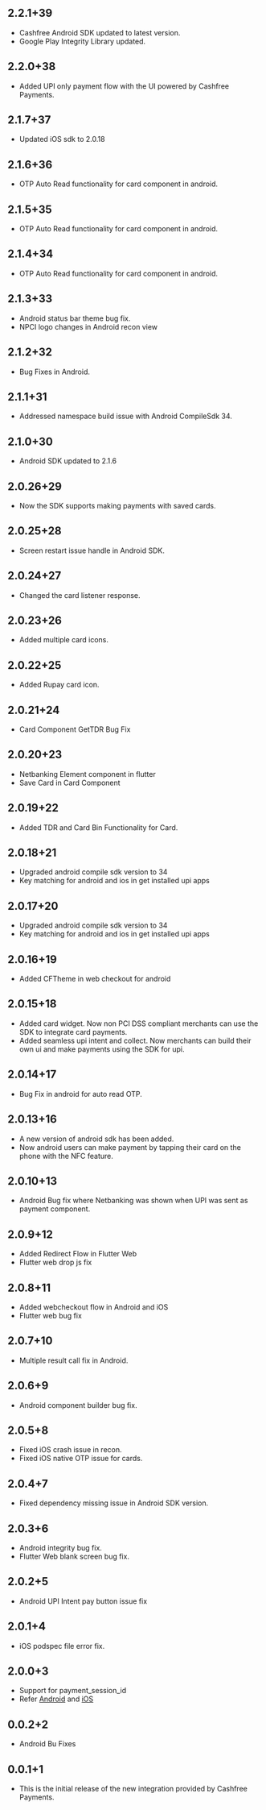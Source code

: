 ## 2.2.1+39

* Cashfree Android SDK updated to latest version.
* Google Play Integrity Library updated.

## 2.2.0+38

* Added UPI only payment flow with the UI powered by Cashfree Payments.

## 2.1.7+37

* Updated iOS sdk to 2.0.18

## 2.1.6+36

* OTP Auto Read functionality for card component in android.

## 2.1.5+35

* OTP Auto Read functionality for card component in android.

## 2.1.4+34

* OTP Auto Read functionality for card component in android.

## 2.1.3+33

* Android status bar theme bug fix.
* NPCI logo changes in Android recon view

## 2.1.2+32

* Bug Fixes in Android.

## 2.1.1+31

* Addressed namespace build issue with Android CompileSdk 34.

## 2.1.0+30

* Android SDK updated to 2.1.6

## 2.0.26+29

* Now the SDK supports making payments with saved cards.

## 2.0.25+28

* Screen restart issue handle in Android SDK.

## 2.0.24+27

* Changed the card listener response.

## 2.0.23+26

* Added multiple card icons.

## 2.0.22+25

* Added Rupay card icon.

## 2.0.21+24

* Card Component GetTDR Bug Fix

## 2.0.20+23

* Netbanking Element component in flutter
* Save Card in Card Component

## 2.0.19+22

* Added TDR and Card Bin Functionality for Card.

## 2.0.18+21

* Upgraded android compile sdk version to 34
* Key matching for android and ios in get installed upi apps

## 2.0.17+20

* Upgraded android compile sdk version to 34
* Key matching for android and ios in get installed upi apps

## 2.0.16+19

* Added CFTheme in web checkout for android

## 2.0.15+18

* Added card widget. Now non PCI DSS compliant merchants can use the SDK to integrate card payments.
* Added seamless upi intent and collect. Now merchants can build their own ui and make payments using the SDK for upi.

## 2.0.14+17

* Bug Fix in android for auto read OTP.

## 2.0.13+16

* A new version of android sdk has been added.
* Now android users can make payment by tapping their card on the phone with the NFC feature.

## 2.0.10+13

* Android Bug fix where Netbanking was shown when UPI was sent as payment component.

## 2.0.9+12

* Added Redirect Flow in Flutter Web
* Flutter web drop js fix

## 2.0.8+11

* Added webcheckout flow in Android and iOS
* Flutter web bug fix

## 2.0.7+10

* Multiple result call fix in Android.

## 2.0.6+9

* Android component builder bug fix.

## 2.0.5+8

* Fixed iOS crash issue in recon.
* Fixed iOS native OTP issue for cards.

## 2.0.4+7

* Fixed dependency missing issue in Android SDK version.

## 2.0.3+6

* Android integrity bug fix.
* Flutter Web blank screen bug fix.

## 2.0.2+5

* Android UPI Intent pay button issue fix

## 2.0.1+4

* iOS podspec file error fix.

## 2.0.0+3

* Support for payment_session_id
* Refer [Android](https://docs.cashfree.com/docs/android-changelog) and [iOS](https://docs.cashfree.com/docs/ios-changelog)

## 0.0.2+2

* Android Bu Fixes


## 0.0.1+1

* This is the initial release of the new integration provided by Cashfree Payments.
